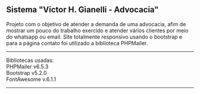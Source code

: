 <h2>Sistema "Victor H. Gianelli - Advocacia"</h2>

Projeto com o objetivo de atender a demanda de uma advocacia, afim de mostrar um pouco do trabalho exercido e atender vários clientes por 
meio do whatsapp ou email. Site totalmente responsivo usando o bootstrap e para a página contato foi utilizado a biblioteca PHPMailer.

<hr>

Bibliotecas usadas:<br/>
PHPMailer v6.5.3<br/>
Bootstrap v5.2.0<br/>
FontAwesome v.6.1.1<br/>

<hr>

